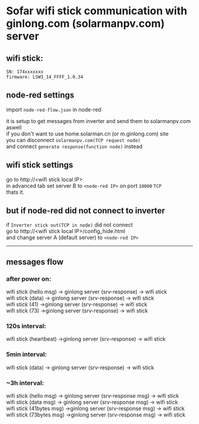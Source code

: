 # Sofar wifi stick communication with ginlong.com (solarmanpv.com) server

## wifi stick:

    SN: 174xxxxxxx
    firmware: LSW3_14_FFFF_1.0.34

## node-red settings

import `node-red-flow.json` in node-red

it is setup to get messages from inverter and send them to solarmanpv.com aswell  
if you don't want to use home.solarman.cn (or m.ginlong.com) site  
you can disconnect `solarmanpv.com(TCP request node)`  
and connect `generate response(function node)` instead

## wifi stick settings

go to http://\<wifi stick local IP\>  
in advanced tab set server B to `<node-red IP>` on port `10000` `TCP`  
thats it.

## but if node-red did not connect to inverter

if `Inverter stick out(TCP in node)` did not connect  
go to http://\<wifi stick local IP\>/config_hide.html  
and change server A (default server) to `<node-red IP>`

---
## messages flow

### after power on:

wifi stick (hello msg) -> ginlong server (srv-response) -> wifi stick  
wifi stick (data) -> ginlong server (srv-response) -> wifi stick  
wifi stick (41) ->ginlong server (srv-response) -> wifi stick  
wifi stick (73) ->ginlong server (srv-response) -> wifi stick  

### 120s interval:

wifi stick (heartbeat) ->ginlong server (srv-response) -> wifi stick

### 5min interval:

wifi stick (data) -> ginlong server (srv-response) -> wifi stick

### ~3h interval:

wifi stick (hello msg) -> ginlong server (srv-response msg) -> wifi stick  
wifi stick (data msg) -> ginlong server (srv-response msg) -> wifi stick  
wifi stick (41bytes msg) ->ginlong server (srv-response msg) -> wifi stick  
wifi stick (73bytes msg) ->ginlong server (srv-response msg) -> wifi stick